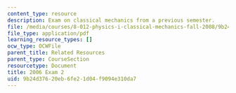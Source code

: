 ```yaml
---
content_type: resource
description: Exam on classical mechanics from a previous semester.
file: /media/courses/8-012-physics-i-classical-mechanics-fall-2008/9b24d37620eb6fe21d04f9094e310da7_2006_quiz2.pdf
file_type: application/pdf
learning_resource_types: []
ocw_type: OCWFile
parent_title: Related Resources
parent_type: CourseSection
resourcetype: Document
title: 2006 Exam 2
uid: 9b24d376-20eb-6fe2-1d04-f9094e310da7
---
```


